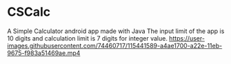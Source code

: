 # CSCalc
A Simple Calculator android app made with Java
The input limit of the app is 10 digits and calculation limit is 7 digits for integer value.
https://user-images.githubusercontent.com/74460717/115441589-a4ae1700-a22e-11eb-9675-f983a51469ae.mp4


